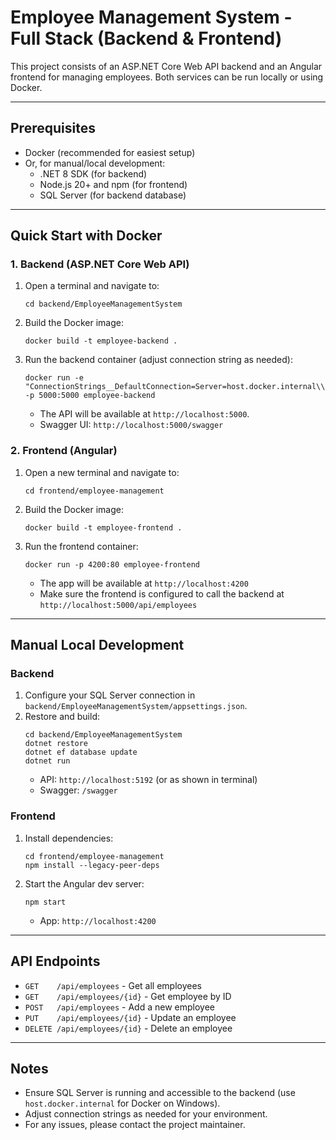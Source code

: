 # Employee Management System - Full Stack (Backend & Frontend)

This project consists of an ASP.NET Core Web API backend and an Angular frontend for managing employees. Both services can be run locally or using Docker.

---

## Prerequisites

- Docker (recommended for easiest setup)
- Or, for manual/local development:
  - .NET 8 SDK (for backend)
  - Node.js 20+ and npm (for frontend)
  - SQL Server (for backend database)

---

## Quick Start with Docker

### 1. Backend (ASP.NET Core Web API)

1. Open a terminal and navigate to:
   ```
   cd backend/EmployeeManagementSystem
   ```
2. Build the Docker image:
   ```
   docker build -t employee-backend .
   ```
3. Run the backend container (adjust connection string as needed):
   ```
   docker run -e "ConnectionStrings__DefaultConnection=Server=host.docker.internal\\SQLEXPRESS;Database=bit21504_EmployeeManagement_c113310;Trusted_Connection=True;TrustServerCertificate=True;" -p 5000:5000 employee-backend
   ```
   - The API will be available at `http://localhost:5000`.
   - Swagger UI: `http://localhost:5000/swagger`

### 2. Frontend (Angular)

1. Open a new terminal and navigate to:
   ```
   cd frontend/employee-management
   ```
2. Build the Docker image:
   ```
   docker build -t employee-frontend .
   ```
3. Run the frontend container:
   ```
   docker run -p 4200:80 employee-frontend
   ```
   - The app will be available at `http://localhost:4200`
   - Make sure the frontend is configured to call the backend at `http://localhost:5000/api/employees`

---

## Manual Local Development

### Backend
1. Configure your SQL Server connection in `backend/EmployeeManagementSystem/appsettings.json`.
2. Restore and build:
   ```
   cd backend/EmployeeManagementSystem
   dotnet restore
   dotnet ef database update
   dotnet run
   ```
   - API: `http://localhost:5192` (or as shown in terminal)
   - Swagger: `/swagger`

### Frontend
1. Install dependencies:
   ```
   cd frontend/employee-management
   npm install --legacy-peer-deps
   ```
2. Start the Angular dev server:
   ```
   npm start
   ```
   - App: `http://localhost:4200`

---

## API Endpoints
- `GET    /api/employees`         - Get all employees
- `GET    /api/employees/{id}`    - Get employee by ID
- `POST   /api/employees`         - Add a new employee
- `PUT    /api/employees/{id}`    - Update an employee
- `DELETE /api/employees/{id}`    - Delete an employee

---

## Notes
- Ensure SQL Server is running and accessible to the backend (use `host.docker.internal` for Docker on Windows).
- Adjust connection strings as needed for your environment.
- For any issues, please contact the project maintainer.

